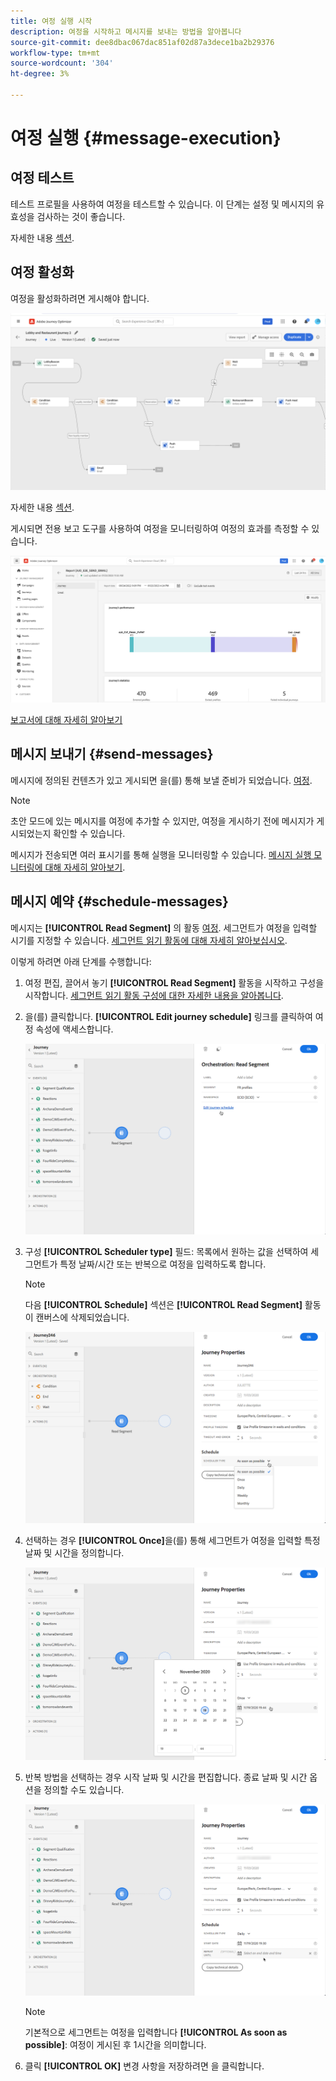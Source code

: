 ```yaml
---
title: 여정 실행 시작
description: 여정을 시작하고 메시지를 보내는 방법을 알아봅니다
source-git-commit: dee8dbac067dac851af02d87a3dece1ba2b29376
workflow-type: tm+mt
source-wordcount: '304'
ht-degree: 3%

---
```



# 여정 실행 {#message-execution}

## 여정 테스트

테스트 프로필을 사용하여 여정을 테스트할 수 있습니다. 이 단계는 설정 및 메시지의 유효성을 검사하는 것이 좋습니다.

자세한 내용 [섹션](testing-the-journey.md).

## 여정 활성화

여정을 활성화하려면 게시해야 합니다.

![](assets/jo-journeyuc2_32bis.png)

자세한 내용 [섹션](publishing-the-journey.md).


게시되면 전용 보고 도구를 사용하여 여정을 모니터링하여 여정의 효과를 측정할 수 있습니다.

![](assets/jo-dynamic_report_journey_12.png)

[보고서에 대해 자세히 알아보기](../reports/live-report.md)

## 메시지 보내기 {#send-messages}

메시지에 정의된 컨텐츠가 있고 게시되면 을(를) 통해 보낼 준비가 되었습니다. [여정](journey.md).

>[!NOTE]
>
>초안 모드에 있는 메시지를 여정에 추가할 수 있지만, 여정을 게시하기 전에 메시지가 게시되었는지 확인할 수 있습니다.

메시지가 전송되면 여러 표시기를 통해 실행을 모니터링할 수 있습니다. [메시지 실행 모니터링에 대해 자세히 알아보기](../message-monitoring.md).

## 메시지 예약 {#schedule-messages}

메시지는 **[!UICONTROL Read Segment]** 의 활동 [여정](journey.md). 세그먼트가 여정을 입력할 시기를 지정할 수 있습니다. [세그먼트 읽기 활동에 대해 자세히 알아보십시오](read-segment.md).

이렇게 하려면 아래 단계를 수행합니다:

1. 여정 편집, 끌어서 놓기 **[!UICONTROL Read Segment]** 활동을 시작하고 구성을 시작합니다. [세그먼트 읽기 활동 구성에 대한 자세한 내용을 알아봅니다](read-segment.md#configuring-segment-trigger-activity).

1. 을(를) 클릭합니다. **[!UICONTROL Edit journey schedule]** 링크를 클릭하여 여정 속성에 액세스합니다.

   ![](assets/message-read-segment-schedule.png)

1. 구성 **[!UICONTROL Scheduler type]** 필드: 목록에서 원하는 값을 선택하여 세그먼트가 특정 날짜/시간 또는 반복으로 여정을 입력하도록 합니다.

   >[!NOTE]
   >
   >다음 **[!UICONTROL Schedule]** 섹션은 **[!UICONTROL Read Segment]** 활동이 캔버스에 삭제되었습니다.

   ![](assets/message-read-segment-scheduler.png)

1. 선택하는 경우 **[!UICONTROL Once]**&#x200B;을(를) 통해 세그먼트가 여정을 입력할 특정 날짜 및 시간을 정의합니다.

   ![](assets/message-read-segment-scheduler-once.png)

1. 반복 방법을 선택하는 경우 시작 날짜 및 시간을 편집합니다. 종료 날짜 및 시간 옵션을 정의할 수도 있습니다.

   ![](assets/message-read-segment-scheduler-daily.png)

   >[!NOTE]
   >
   >기본적으로 세그먼트는 여정을 입력합니다 **[!UICONTROL As soon as possible]**: 여정이 게시된 후 1시간을 의미합니다.

1. 클릭 **[!UICONTROL OK]** 변경 사항을 저장하려면 을 클릭합니다.

<!--Unitary messages that are triggered by an event within a journey cannot be scheduled.-->
